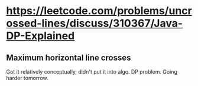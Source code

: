 # https://leetcode.com/problems/uncrossed-lines/discuss/310367/Java-DP-Explained

## Maximum horizontal line crosses

Got it relatively conceptually, didn't put it into algo. DP problem. Going harder tomorrow.
